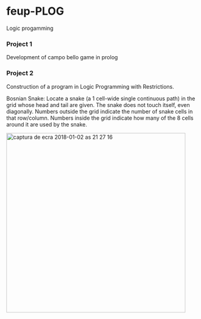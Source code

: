 # feup-PLOG

Logic progamming 

### Project 1

Development of campo bello game in prolog

### Project 2

Construction of a program in Logic Programming with Restrictions. 

Bosnian Snake:
Locate a snake (a 1 cell-wide single continuous path) in the grid whose head and tail are
given. The snake does not touch itself, even diagonally. Numbers outside the grid
indicate the number of snake cells in that row/column. Numbers inside the grid indicate
how many of the 8 cells around it are used by the snake. 

<img width="470" alt="captura de ecra 2018-01-02 as 21 27 16" src="https://user-images.githubusercontent.com/22794956/34500712-cf650336-f003-11e7-9b68-1ec73dd3c56b.png">
